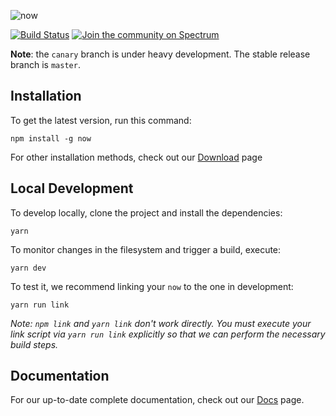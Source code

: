![now](https://github.com/zeit/art/blob/a7867d60f54a41127023a8740a221921df309d24/now-cli/repo-banner.png?raw=true)

[![Build Status](https://circleci.com/gh/zeit/now-cli.svg?&style=shield)](https://circleci.com/gh/zeit/workflows/now-cli) [![Join the community on Spectrum](https://withspectrum.github.io/badge/badge.svg)](https://spectrum.chat/now)

**Note**: the `canary` branch is under heavy development. The stable release branch is `master`.

## Installation

To get the latest version, run this command:

```
npm install -g now
```

For other installation methods, check out our [Download](https://zeit.co/download) page

## Local Development

To develop locally, clone the project and install the dependencies:

```console
yarn
```

To monitor changes in the filesystem and trigger a build, execute:

```console
yarn dev
```

To test it, we recommend linking your `now` to the one in development:

```console
yarn run link
```

_Note: `npm link` and `yarn link` don't work directly. You must execute your link script via `yarn run link` explicitly so that we can perform the necessary build steps._

## Documentation

For our up-to-date complete documentation, check out our [Docs](https://zeit.co/docs) page.
